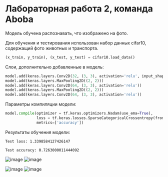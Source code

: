 # Лабораторная работа 2, команда Aboba
Модель обучена распознавать, что изображено на фото.

Для обучения и тестирования использован набор данных cifar10, содержащий фото животных и транспорта.

```python
(x_train, y_train), (x_test, y_test) = cifar10.load_data()
```

Слои, дополнительно добавленные в модель:

```python
model.add(keras.layers.Conv2D(32, (3, 3), activation='relu', input_shape=(32, 32, 3)))
model.add(keras.layers.MaxPooling2D((2, 2)))
model.add(keras.layers.Conv2D(64, (3, 3), activation='relu'))
model.add(keras.layers.MaxPooling2D((2, 2)))
model.add(keras.layers.Conv2D(64, (3, 3), activation='relu'))
```

Параметры компиляции модели:

```python
model.compile(optimizer = tf.keras.optimizers.Nadam(use_ema=True),
              loss = tf.keras.losses.SparseCategoricalCrossentropy(from_logits=True),
              metrics=['accuracy'])
```

Результаты обучения модели:

```
Test loss: 1.3398584127426147

Test accuracy: 0.7263000011444092
```
![image](https://user-images.githubusercontent.com/113666100/229601187-584b7ea4-a3b3-40a4-a0f7-2f3e961e1479.png)
![image](https://user-images.githubusercontent.com/113666100/229601339-3414661a-6d10-4c6f-abc4-6a7118c89dc4.png)

![image](https://user-images.githubusercontent.com/113666100/229601459-17a9b192-0076-45d6-95c1-3fe3b3de91e9.png)
![image](https://user-images.githubusercontent.com/113666100/229601538-15cf97a8-0713-41df-8d41-0179abf6f866.png)




